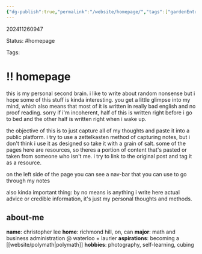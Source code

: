 ```yaml
---
{"dg-publish":true,"permalink":"/website/homepage/","tags":["gardenEntry"],"updated":"2024-11-26T14:15:38.338-05:00"}
---
```


202411260947

Status: #homepage

Tags:

# !! homepage

this is my personal second brain. i like to write about random nonsense but i hope some of this stuff is kinda interesting. you get a little glimpse into my mind, which also means that most of it is written in really bad english and no proof reading. sorry if i'm incoherent, half of this is written right before i go to bed and the other half is written right when i wake up.

the objective of this is to just capture all of my thoughts and paste it into a public platform. i try to use a zettelkasten method of capturing notes, but i don't think i use it as designed so take it with a grain of salt. some of the pages here are resources, so theres a portion of content that's pasted or taken from someone who isn't me. i try to link to the original post and tag it as a resource.

on the left side of the page you can see a nav-bar that you can use to go through my notes

also kinda important thing: by no means is anything i write here actual advice or credible information, it's just my personal thoughts and methods.

## about-me

**name**: christopher lee
**home**: richmond hill, on, can
**major**: math and business administration @ waterloo + laurier
**aspirations**: becoming a [[website/polymath\|polymath]]
**hobbies**: photography, self-learning, cubing